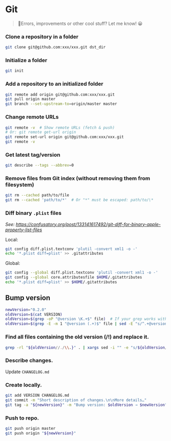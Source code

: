 # Git

> 👋Errors, improvements or other cool stuff? Let me know! 😀


### Clone a repository in a folder

```bash
git clone git@github.com:xxx/xxx.git dst_dir
```


### Initialize a folder

```bash
git init
```


### Add a repository to an initialized folder

```bash
git remote add origin git@github.com:xxx/xxx.git
git pull origin master
git branch --set-upstream-to=origin/master master
```


### Change remote URLs

```bash
git remote -v  # Show remote URLs (fetch & push)
# Or: git remote get-url origin
git remote set-url origin git@github.com:xxx/xxx.git
git remote -v
```


### Get latest tag/version

```bash
git describe --tags --abbrev=0
```


### Remove files from Git index (without removing them from filesystem)

```bash
git rm --cached path/to/file
git rm --cached 'path/to/*'  # Or "*" must be escaped: path/to/\*
```


### Diff binary `.plist` files

*See: https://confusatory.org/post/133141617492/git-diff-for-binary-apple-property-list-files*

Local:

```bash
git config diff.plist.textconv 'plutil -convert xml1 -o -'
echo '*.plist diff=plist' >> .gitattributes
```

Global:
```bash
git config --global diff.plist.textconv 'plutil -convert xml1 -o -'
git config --global core.attributesfile $HOME/.gitattributes
echo '*.plist diff=plist' >> $HOME/.gitattributes
```


## Bump version

```bash
newVersion="0.2.0"
oldVersion=$(cat VERSION)
oldVersion=$(grep -oP "@version \K.+$" file)  # If your grep works with Perl regex.
oldVersion=$(grep -E -m 1 "@version (.+)$" file | sed -E "s/^.+@version (.+)$/\1/")
```


### Find all files containing the old version (/!\) and replace it.

```bash
grep -rl "${oldVersion//./\\.}" . | xargs sed -i "" -e "s/${oldVersion//./\\.}/${newVersion//./\\.}/g"
```


### Describe changes.

Update `CHANGELOG.md`


### Create locally.

```bash
git add VERSION CHANGELOG.md
git commit -m "Short description of changes.\n\nMore details…"
git tag -a "${newVersion}" -m "Bump version: $oldVersion → $newVersion"
```


### Push to repo.

```bash
git push origin master
git push origin "${newVersion}"
```
